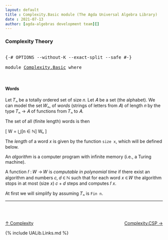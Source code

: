 ```yaml
---
layout: default
title : Complexity.Basic module (The Agda Universal Algebra Library)
date : 2021-07-13
author: [agda-algebras development team][]
---
```


### <a id="complexity-theory">Complexity Theory</a>

<pre class="Agda">

<a id="223" class="Symbol">{-#</a> <a id="227" class="Keyword">OPTIONS</a> <a id="235" class="Pragma">--without-K</a> <a id="247" class="Pragma">--exact-split</a> <a id="261" class="Pragma">--safe</a> <a id="268" class="Symbol">#-}</a>

<a id="273" class="Keyword">module</a> <a id="280" href="Complexity.Basic.html" class="Module">Complexity.Basic</a> <a id="297" class="Keyword">where</a>


</pre>

#### <a id="words">Words</a>

Let 𝑇ₙ be a totally ordered set of size 𝑛.  Let 𝐴 be a set (the alphabet).
We can model the set 𝑊ₙ, of *words* (strings of letters from 𝐴) of length 𝑛
by the type 𝑇ₙ → 𝐴 of functions from 𝑇ₙ to 𝐴.

The set of all (finite length) words is then

\[ W = ⋃[n ∈ ℕ] Wₙ \]

The *length* of a word 𝑥 is given by the function `size x`, which will be defined below.

An *algorithm* is a computer program with infinite memory (i.e., a Turing machine).

A function 𝑓 : 𝑊 → 𝑊 is *computable in polynomial time* if there exist an
algorithm and numbers 𝑐, 𝑑 ∈ ℕ such that for each word 𝑥 ∈ 𝑊 the algorithm
stops in at most (size 𝑥) 𝑐 + 𝑑 steps and computes 𝑓 𝑥.

At first we will simplify by assuming 𝑇ₙ is `Fin n`.


--------------------------------

<br>
<br>

[↑ Complexity](Complexity.html)
<span style="float:right;">[Complexity.CSP →](Complexity.CSP.html)</span>

{% include UALib.Links.md %}

[agda-algebras development team]: https://github.com/ualib/agda-algebras#the-agda-algebras-development-team


